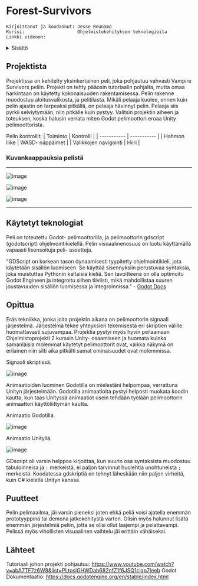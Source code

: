 <a name="readme-top"></a>
# Forest-Survivors

    Kirjoittanut ja koodannut: Jesse Reunamo
    Kurssi:                    Ohjelmistokehityksen teknologioita
    Linkki videoon:            
 
<details>
  <summary>Sisältö</summary>
  <ol>
    <li><a href="#projektista">Projektista</a></li>
    <li><a href="#käytetyt-teknologiat">Käytetyt teknologiat</a></li>
    <li><a href="#opittua">Opittua</a></li>
    <li><a href="#puutteet">Puutteet</a></li>    
    <li><a href="#lähteet">Lähteet</a></li>
  </ol>
</details>

## Projektista

Projektissa on kehitelty yksinkertainen peli, joka pohjautuu vahvasti Vampire Survivors peliin. Projekti on tehty pääosin tutoriaalin pohjalta, mutta omaa harkintaan on käytetty kokonaisuuden rakentamisessa. Pelin rakenne muodostuu aloitusvalikosta, ja pelitilasta. Mikäli pelaaja kuolee, ennen kuin pelin ajastin on tarpeaksi pitkällä, on pelaaja hävinnyt pelin. Pelaaja siis pyrkii selviytymään, niin pitkälle kuin pystyy. Valitsin projektin aiheen ja toteuksen, koska halusin verrata miten Godot pelimoottori eroaa Unity pelimoottorista.

Pelin kontrollit:
| Toiminto |  Kontrolli |
| ----------- | ----------- |
| Hahmon liike    | WASD- näppäimet |
| Valikkojen navigointi | Hiiri |

### Kuvankaappauksia pelistä
---

![image](https://user-images.githubusercontent.com/112503770/236006906-65f00f6a-e1b2-426f-8d4a-6dbecfa901c1.png)

![image](https://user-images.githubusercontent.com/112503770/236007216-22a4754e-b081-413e-959a-a9428b79b625.png)

![image](https://user-images.githubusercontent.com/112503770/236007603-0475d6d6-4f45-4878-a591-887e86432632.png)

---

## Käytetyt teknologiat

Peli on toteutettu Godot- pelimoottorilla, ja pelimoottorin gdscript (godotscript) ohjelmointikielellä. Pelin visuaalinenosuus on luotu käyttämällä vapaasti lisensoituja peli- assetteja. 

"GDScript on korkean tason dynaamisesti tyypitetty ohjelmointikieli, jota käytetään sisällön luomiseen. Se käyttää sisennyksiin perustuvaa syntaksia, joka muistuttaa Pythonin kaltaisia kieliä. Sen tavoitteena on olla optimoitu Godot Engineen ja integroitu siihen tiiviisti, mikä mahdollistaa suuren joustavuuden sisällön luomisessa ja integroinnissa." - [Godot Docs](https://docs.godotengine.org/en/stable/tutorials/scripting/gdscript/gdscript_basics.html)

## Opittua

Eräs tekniikka, jonka joita projektin aikana on pelimoottorin signaali järjestelmä. Järjestelmä tekee yhteyksien tekemisestä eri skriptien välille huomattavasti sujuvampaa. Projektia pystyi myös hyvin peilaamaan Ohjelmistoprojekti 2 kurssin Unity- osaamiseen ja huomata kuinka samanlaisia molemmat käytetyt pelimoottorit ovat, vaikka näkymä on erilainen niin silti aika pitkälti samat ominaisuudet ovat molemmissa. 

Signaali skriptissä.

![image](https://user-images.githubusercontent.com/112503770/236010976-deb4d4e7-f4ab-4c4d-b519-d17e21f35f76.png)

Animaatioiden luominen Godotilla on mielestäni helpompaa, verrattuna Unityn järjestelmään. Godotilla animaatioita pystyi helposti muokata koodin kautta, kun taas Unityssä animaatiot usein tehdään työlään pelimoottorin animaattori käyttöliittymän kautta.

Animaatio Godotilla.

![image](https://user-images.githubusercontent.com/112503770/236009988-0deacb4a-2c35-42d0-9da1-c0bc0e1f8f9f.png)

Animaatio Unityllä.

![image](https://user-images.githubusercontent.com/112503770/236010221-36ac91d8-570d-47f3-afba-14cc96775e7b.png)

GDscript oli varsin helppoa kirjoittaa, kun suurin osa syntaksista muodostuu tabuloinneisa ja `:` merkeistä, ei paljon tarvinnut huolehtia unohtuneista `;` merkeistä. Koodatessa gdskriptiä en tehnyt läheskään niin paljon virheitä, kuin C# kielellä Unityn kanssa.

## Puutteet

Pelin pelimaailma, jäi varsin pieneksi joten ehkä peliä voisi ajatella enemmän prototyyppinä tai demona jatkokehitystä varten. Olisin myös halunnut lisätä enemmän järjestelmiä peliin, jotta se olisi ollut laajempi ja pelattavampi. Pelissä myös vihollisten visuaalinen vaihtelu jäi erittäin vähäiseksi.

## Lähteet
    
Tutoriaali johon projekti pohjautuu: https://www.youtube.com/watch?v=abA7TF7z6W8&list=PLtosjGHWDab682nfZ1f6JSQ1cjap7Ieeb
Godot Dokumentaatio:                 https://docs.godotengine.org/en/stable/index.html

